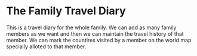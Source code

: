 # The Family Travel Diary
This is a travel diary for the whole family. We can add as many family members as we want and then we can maintain the travel history of that member. We can mark the countires visited by a member on the world map specially alloted to that member.

